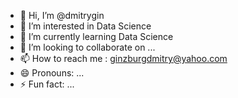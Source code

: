 - 👋 Hi, I’m @dmitrygin
- 👀 I’m interested in Data Science
- 🌱 I’m currently learning  Data Science
- 💞️ I’m looking to collaborate on ...
- 📫 How to reach me : ginzburgdmitry@yahoo.com
- 😄 Pronouns: ...
- ⚡ Fun fact: ...

<!---
dmitrygin/dmitrygin is a ✨ special ✨ repository because its `README.md` (this file) appears on your GitHub profile.
You can click the Preview link to take a look at your changes.
--->
